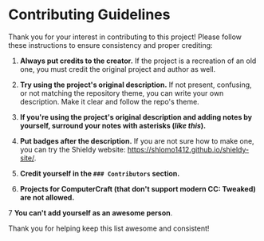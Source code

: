# Contributing Guidelines

Thank you for your interest in contributing to this project! Please follow these instructions to ensure consistency and proper crediting:

1. **Always put credits to the creator.** If the project is a recreation of an old one, you must credit the original project and author as well.

2. **Try using the project's original description.** If not present, confusing, or not matching the repository theme, you can write your own description. Make it clear and follow the repo's theme.

3. **If you're using the project's original description and adding notes by yourself, surround your notes with asterisks (*like this*).**

4. **Put badges after the description.** If you are not sure how to make one, you can try the Shieldy website: https://shlomo1412.github.io/shieldy-site/.

5. **Credit yourself in the `### Contributors` section.**

6. **Projects for ComputerCraft (that don't support modern CC: Tweaked) are not allowed.**

7 **You can't add yourself as an awesome person**.

Thank you for helping keep this list awesome and consistent!

